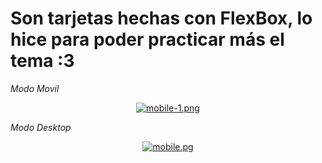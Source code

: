 # Son tarjetas hechas con FlexBox, lo hice para poder practicar más el tema :3

_Modo Movil_

<p align="center">
    <a href="https://postimg.cc/DmBhcw51">
        <img src="https://i.postimg.cc/9FjfC47g/mobile-1.png" alt="mobile-1.png">
    </a>
</p>

_Modo Desktop_

<p align="center">
    <a href="https://postimg.cc/2VyD9NXM">
        <img src="https://i.postimg.cc/7YMZ6x1H/mobile.png" alt="mobile.pg">
    </a>
</p>
